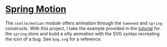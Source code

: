# [Spring Motion](https://svelte.dev/repl/27163986809341a5a7c97cbc4746d01b)

The `svelte/motion` module offers animation through the `tweened` and `spring` constructs. With this project, I take the example provided in the [tutorial](https://svelte.dev/tutorial/spring) for the `spring` store and build a silly animation with the SVG syntax recreating the icon of a bug. See `bug.svg` for a reference.
